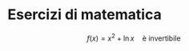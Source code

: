 # Esercizi di matematica


$$
f(x)=x^2+\ln x\quad\text{è invertibile}
$$
<!--stackedit_data:
eyJoaXN0b3J5IjpbLTk2ODU5NjU2XX0=
-->